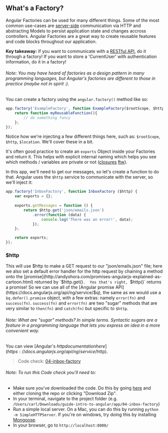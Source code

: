 ## What's a Factory?

Angular Factories can be used for many different things. Some of the most common use-cases are [server-side](http://en.wikipedia.org/wiki/Server-side) communication via HTTP and abstracting Models to persist application state and changes accross controllers. Angular Factories are a great way to create reusable features and code blocks throughout our application.

__Key takeaway:__ If you want to communicate with a [RESTful API](http://stackoverflow.com/questions/671118/what-exactly-is-restful-programming/#answer-671132), do it through a factory! If you want to store a 'CurrentUser' with authentication information, do it in a factory!

###### Note:  You may have heard of factories as a design pattern in many programming languages, but Angular's factories are different to those in practice (maybe not in spirit :).

You can create a factory using the `angular.factory()` method like so:

```js
app.factory('ExampleFactory', function ExampleFactory($rootScope, $http, $location) {
    return function myReusableFunction(){
        // do something fancy
    };
});
```

Notice how we're injecting a few different things here, such as: `$rootScope`, `$http`, `$location`. We'll cover these in a bit.

It's often good practice to create an `exports` Object inside your Factories and return it. This helps with explicit internal naming which helps you see which methods / variables are private or not ([closures](http://stackoverflow.com/questions/111102/how-do-javascript-closures-work) [ftw](https://developer.mozilla.org/en-US/docs/Web/JavaScript/Guide/Closures)).

In this app, we'll need to get our messages, so let's create a function to do that. Angular uses the `$http` service to communicate with the server, so we'll inject it:

```js
app.factory('InboxFactory', function InboxFactory ($http) {
    var exports = {};
    
    exports.getMessages = function () {
        return $http.get('json/emails.json')
            .error(function (data) {
                console.log('There was an error!', data);
            });
    };

    return exports;
});
```

### $http

This will use $http to make a GET request to our "json/emails.json" file; here we also set a default error handler for the http request by chaining a method onto the [promise](http://andyshora.com/promises-angularjs-explained-as-cartoon.html) returned by `$http.get()`.  Yes that's right, `$http()` returns a promise! So we can use all of the [Angular promise API](https://docs.angularjs.org/api/ng/service/$q), the same as we would use a `$q.defer().promise` object, with a few extras: namely `error(fn)` and `success(fn)`.  `success(fn)` and `error(fn)` are two "sugar" methods that are very similar to `then(fn)` and `catch(fn)` but specific to `$http`.

###### Note: What are "sugar" methods? In simple terms. Syntactic sugars are a feature in a programming language that lets you express an idea in a more convenient way.

You can view [Angular's $http documentation here](https://docs.angularjs.org/api/ng/service/$http).

> Code check: [04-inbox-factory](https://github.com/Thinkful/guide-intro-to-angular/tree/master/clean/04-inbox-factory)

###### Note: To run this Code check you'll need to:
- Make sure you've downloaded the code. Do this by going [here](https://github.com/Thinkful/guide-intro-to-angular/tree/clean) and either cloning the repo or clicking "Download Zip".
- In your terminal, navigate to the project folder (e.g. `/Users/carl/Downloads/guide-intro-to-angular/app/04-inbox-factory`)
- Run a simple local server. On a Mac, you can do this by running `python -m SimpleHTTPServer`. If you're on windows, try doing this by installing [Mongoose](https://code.google.com/p/mongoose/).
- In your browser, go to `http://localhost:8000/`
